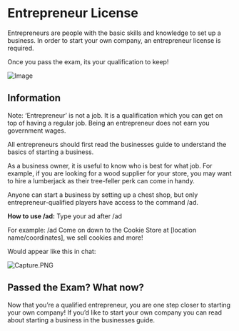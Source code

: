 # Entrepreneur License

Entrepreneurs are people with the basic skills and knowledge to set up a business. In order to start your own company, an entrepreneur license is required.

Once you pass the exam, its your qualification to keep!

![Image](https://media.discordapp.net/attachments/838356841217916989/1165656781675040768/2022-06-18_18.39.04.png?ex=6547a579&is=65353079&hm=9516f2ffedd3739e77d6ba08c36d6e66243971e927e6c251ea19d34ff4ab89f1&=&width=1266&height=671)

## Information
Note: ‘Entrepreneur’ is not a job. It is a qualification which you can get on top of having a regular job. Being an entrepreneur does not earn you government wages.

All entrepreneurs should first read the businesses guide to understand the basics of starting a business.

As a business owner, it is useful to know who is best for what job. For example, if you are looking for a wood supplier for your store, you may want to hire a lumberjack as their tree-feller perk can come in handy.

Anyone can start a business by setting up a chest shop, but only entrepreneur-qualified players have access to the command /ad.

**How to use /ad:**
Type your ad after /ad

For example:
/ad Come on down to the Cookie Store at [location name/coordinates], we sell cookies and more!

Would appear like this in chat:

![Capture.PNG](https://cdn.discordapp.com/attachments/838356841217916989/1165956573378658344/capture-png.png?ex=6548bcad&is=653647ad&hm=012b13acd8e58610ff8f42ec34f34877d80b32fb7c095935edc3fcbe3780f878&)

## Passed the Exam? What now?
Now that you’re a qualified entrepreneur, you are one step closer to starting your own company! If you’d like to start your own company you can read about starting a business in the businesses guide.
